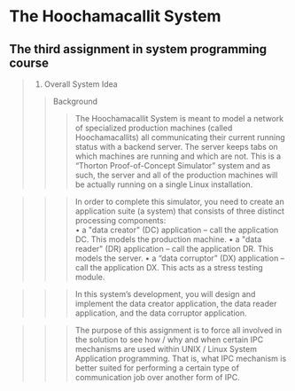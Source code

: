 # The Hoochamacallit System
## The third assignment in system programming course

> 1. Overall System Idea
> > Background
> > > The Hoochamacallit System is meant to model a network of specialized production machines (called 
Hoochamacallits) all communicating their current running status with a backend server.  The server keeps tabs 
on which machines are running and which are not.  This is a “Thorton Proof-of-Concept Simulator” system and 
as such, the server and all of the production machines will be actually running on a single Linux installation. 

> > > In order to complete this simulator, you need to create an application suite (a system) that consists of three
distinct processing components:  
•  a "data creator" (DC) application – call the application DC.  This models the production machine. 
•  a "data reader" (DR) application – call the application DR.  This models the server. 
•  a “data corruptor” (DX) application – call the application DX.  This acts as a stress testing module. 

> > > In this system’s development, you will design and implement the data creator application, the data reader 
application, and the data corruptor application.   

> > > The purpose of this assignment is to force all involved in the solution to see how / why and when certain IPC
mechanisms are used within UNIX / Linux System Application programming.  That is, what IPC mechanism is
better suited for performing a certain type of communication job over another form of IPC. 
